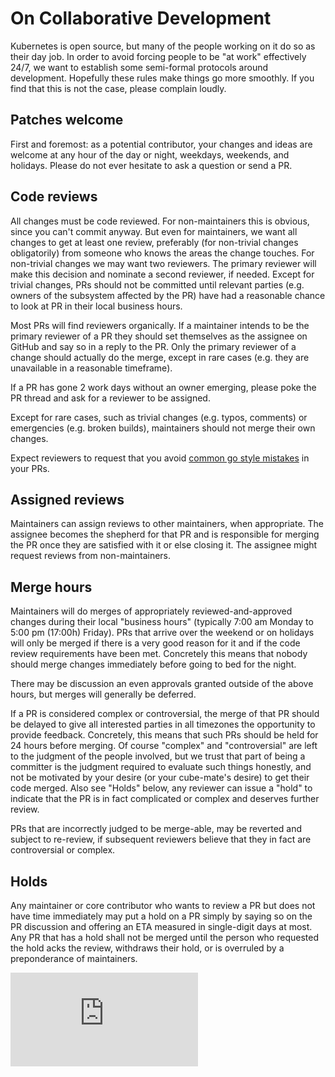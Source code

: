 <!-- BEGIN MUNGE: UNVERSIONED_WARNING -->


<!-- END MUNGE: UNVERSIONED_WARNING -->

# On Collaborative Development

Kubernetes is open source, but many of the people working on it do so as their
day job. In order to avoid forcing people to be "at work" effectively 24/7, we
want to establish some semi-formal protocols around development. Hopefully these
rules make things go more smoothly. If you find that this is not the case,
please complain loudly.

## Patches welcome

First and foremost: as a potential contributor, your changes and ideas are
welcome at any hour of the day or night, weekdays, weekends, and holidays.
Please do not ever hesitate to ask a question or send a PR.

## Code reviews

All changes must be code reviewed. For non-maintainers this is obvious, since
you can't commit anyway. But even for maintainers, we want all changes to get at
least one review, preferably (for non-trivial changes obligatorily) from someone
who knows the areas the change touches. For non-trivial changes we may want two
reviewers. The primary reviewer will make this decision and nominate a second
reviewer, if needed. Except for trivial changes, PRs should not be committed
until relevant parties (e.g. owners of the subsystem affected by the PR) have
had a reasonable chance to look at PR in their local business hours.

Most PRs will find reviewers organically. If a maintainer intends to be the
primary reviewer of a PR they should set themselves as the assignee on GitHub
and say so in a reply to the PR. Only the primary reviewer of a change should
actually do the merge, except in rare cases (e.g. they are unavailable in a
reasonable timeframe).

If a PR has gone 2 work days without an owner emerging, please poke the PR
thread and ask for a reviewer to be assigned.

Except for rare cases, such as trivial changes (e.g. typos, comments) or
emergencies (e.g. broken builds), maintainers should not merge their own
changes.

Expect reviewers to request that you avoid [common go style
mistakes](https://github.com/golang/go/wiki/CodeReviewComments) in your PRs.

## Assigned reviews

Maintainers can assign reviews to other maintainers, when appropriate. The
assignee becomes the shepherd for that PR and is responsible for merging the PR
once they are satisfied with it or else closing it. The assignee might request
reviews from non-maintainers.

## Merge hours

Maintainers will do merges of appropriately reviewed-and-approved changes during
their local "business hours" (typically 7:00 am Monday to 5:00 pm (17:00h)
Friday). PRs that arrive over the weekend or on holidays will only be merged if
there is a very good reason for it and if the code review requirements have been
met. Concretely this means that nobody should merge changes immediately before
going to bed for the night.

There may be discussion an even approvals granted outside of the above hours,
but merges will generally be deferred.

If a PR is considered complex or controversial, the merge of that PR should be
delayed to give all interested parties in all timezones the opportunity to
provide feedback. Concretely, this means that such PRs should be held for 24
hours before merging. Of course "complex" and "controversial" are left to the
judgment of the people involved, but we trust that part of being a committer is
the judgment required to evaluate such things honestly, and not be motivated by
your desire (or your cube-mate's desire) to get their code merged. Also see
"Holds" below, any reviewer can issue a "hold" to indicate that the PR is in
fact complicated or complex and deserves further review.

PRs that are incorrectly judged to be merge-able, may be reverted and subject to
re-review, if subsequent reviewers believe that they in fact are controversial
or complex.


## Holds

Any maintainer or core contributor who wants to review a PR but does not have
time immediately may put a hold on a PR simply by saying so on the PR discussion
and offering an ETA measured in single-digit days at most. Any PR that has a
hold shall not be merged until the person who requested the hold acks the
review, withdraws their hold, or is overruled by a preponderance of maintainers.




<!-- BEGIN MUNGE: IS_VERSIONED -->
<!-- TAG IS_VERSIONED -->
<!-- END MUNGE: IS_VERSIONED -->




<!-- BEGIN MUNGE: IS_VERSIONED -->
<!-- TAG IS_VERSIONED -->
<!-- END MUNGE: IS_VERSIONED -->


<!-- BEGIN MUNGE: GENERATED_ANALYTICS -->
[![Analytics](https://kubernetes-site.appspot.com/UA-36037335-10/GitHub/docs/devel/collab.md?pixel)]()
<!-- END MUNGE: GENERATED_ANALYTICS -->
